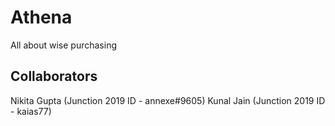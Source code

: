# Athena
All about wise purchasing

## Collaborators 
Nikita Gupta (Junction 2019 ID - annexe#9605)
Kunal Jain (Junction 2019 ID - kaias77)

